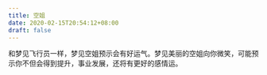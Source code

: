```yaml
---
title: 空姐
date: 2020-02-15T20:54:12+08:00
draft: false
---
```


和梦见飞行员一样，梦见空姐预示会有好运气。梦见美丽的空姐向你微笑，可能预示你不但会得到提升，事业发展，还将有更好的感情运。